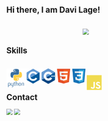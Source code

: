 ## Hi there, I am Davi Lage!

<div style="display: inline_block"><br>
  <a class="github-stats" href="https://github.com/davilbs>
    <img align="center" style="margin-right: 100px;" src="https://github-readme-stats.vercel.app/api?username=davilbs&count_private=true&show_icons=true&theme=tokyonight&hide=issues,stars" />
  </a>

  <a class="github-stats">
    <img align="center" style="margin-left: 100px;" src="https://github-readme-stats.vercel.app/api/top-langs/?username=davilbs&langs_count=5&theme=tokyonight&layout=compact" />
  </a>
 
</div> 

## Skills
<div style="display: inline_block"><br>
      <img align="left" alt="Davi-Python" height="50" width="50" src="https://github.com/devicons/devicon/blob/master/icons/python/python-original-wordmark.svg">
     &nbsp;&nbsp;&nbsp;&nbsp;&nbsp;&nbsp;&nbsp;&nbsp;&nbsp;&nbsp;&nbsp;&nbsp;&nbsp;
      <img align="left" alt="Davi-C" height="40" width="40" src="https://github.com/devicons/devicon/blob/master/icons/c/c-original.svg">
     &nbsp;&nbsp;&nbsp;&nbsp;&nbsp;&nbsp;&nbsp;&nbsp;&nbsp;&nbsp;&nbsp;&nbsp;&nbsp;
      <img align="left" alt="Davi-cpp" height="40" width="40" src="https://github.com/devicons/devicon/blob/master/icons/cplusplus/cplusplus-original.svg">
     &nbsp;&nbsp;&nbsp;&nbsp;&nbsp;&nbsp;&nbsp;&nbsp;&nbsp;&nbsp;&nbsp;&nbsp;&nbsp;
      <img align="left" alt="Davi-HTML" height="40" width="40" src="https://raw.githubusercontent.com/devicons/devicon/master/icons/html5/html5-original.svg">
     &nbsp;&nbsp;&nbsp;&nbsp;&nbsp;&nbsp;&nbsp;&nbsp;&nbsp;&nbsp;&nbsp;&nbsp;&nbsp;
      <img align="left" alt="Davi-CSS" height="40" width="40" src="https://raw.githubusercontent.com/devicons/devicon/master/icons/css3/css3-original.svg">
      &nbsp;&nbsp;&nbsp;&nbsp;&nbsp;&nbsp;&nbsp;&nbsp;&nbsp;&nbsp;&nbsp;&nbsp;&nbsp;
      <img align="left" alt="Davi-Js" height="40" width="40" src="https://raw.githubusercontent.com/devicons/devicon/master/icons/javascript/javascript-plain.svg">
</div>


</br>

## Contact 
<div> 
  <a href="https://www.linkedin.com/in/davilage/" target="_blank"><img src="https://img.shields.io/badge/-LinkedIn-%230077B5?style=for-the-badge&logo=linkedin&logoColor=white" target="_blank"></a> 
  <a href = "mailto: davi.lage@dcc.ufmg.br"><img src="https://img.shields.io/badge/-Gmail-%23333?style=for-the-badge&logo=gmail&logoColor=white" target="_blank"></a>
 </br>
</br>
